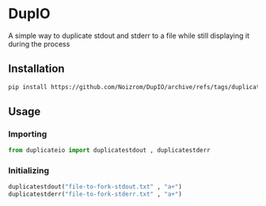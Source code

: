 # DupIO
A simple way to duplicate stdout and stderr to a file while still displaying it during the process

## Installation
```bash
pip install https://github.com/Noizrom/DupIO/archive/refs/tags/duplicateio-0.2.1.tar.gz
```

## Usage
### Importing
```python
from duplicateio import duplicatestdout , duplicatestderr
```
### Initializing
```python
duplicatestdout("file-to-fork-stdout.txt" , "a+")
duplicatestderr("file-to-fork-stderr.txt" , "a+")
```

